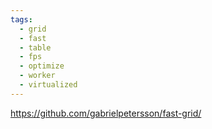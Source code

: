 ```yaml
---
tags:
  - grid
  - fast
  - table
  - fps
  - optimize
  - worker
  - virtualized
---
```

https://github.com/gabrielpetersson/fast-grid/